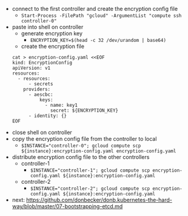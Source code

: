 * connect to the first controller and create the encryption config file
    * `Start-Process -FilePath "gcloud" -ArgumentList "compute ssh controller-0"`
* paste into shell on controller
   * generate encryption key
       * `ENCRYPTION_KEY=$(head -c 32 /dev/urandom | base64)`
   * create the encryption file
   ```
   cat > encryption-config.yaml <<EOF
   kind: EncryptionConfig
   apiVersion: v1
   resources:
     - resources:
         - secrets
       providers:
         - aescbc:
             keys:
               - name: key1
                 secret: ${ENCRYPTION_KEY}
         - identity: {}
   EOF
   ```
* close shell on controller
* copy the encryption config file from the controller to local
    * `$INSTANCE="controller-0"; gcloud compute scp ${instance}:encryption-config.yaml encryption-config.yaml`
* distribute encryption config file to the other controllers
    * controller-1
        * `$INSTANCE="controller-1"; gcloud compute scp encryption-config.yaml ${instance}:encryption-config.yaml`
    * controller-2
        * `$INSTANCE="controller-2"; gcloud compute scp encryption-config.yaml ${instance}:encryption-config.yaml`
* next: https://github.com/donbecker/donb.kubernetes-the-hard-way/blob/master/07-bootstrapping-etcd.md
